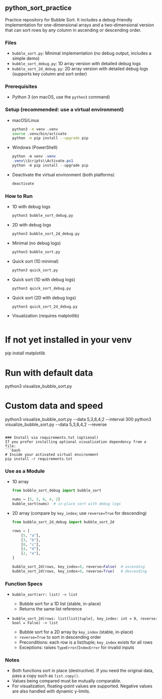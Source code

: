 ## python_sort_practice

Practice repository for Bubble Sort.
It includes a debug-friendly implementation for one-dimensional arrays and a two-dimensional version that
can sort rows by any column in ascending or descending order.

### Files
- `bubble_sort.py`: Minimal implementation (no debug output, includes a simple demo)
- `bubble_sort_debug.py`: 1D array version with detailed debug logs
- `bubble_sort_2d_debug.py`: 2D array version with detailed debug logs (supports key column and sort order)

### Prerequisites
- Python 3 (on macOS, use the `python3` command)

### Setup (recommended: use a virtual environment)
- macOS/Linux
  ```bash
  python3 -m venv .venv
  source .venv/bin/activate
  python -m pip install --upgrade pip
  ```

- Windows (PowerShell)
  ```powershell
  python -m venv .venv
  .venv\\Scripts\\Activate.ps1
  python -m pip install --upgrade pip
  ```

- Deactivate the virtual environment (both platforms)
  ```bash
  deactivate
  ```

### How to Run
- 1D with debug logs
  ```bash
  python3 bubble_sort_debug.py
  ```
- 2D with debug logs
  ```bash
  python3 bubble_sort_2d_debug.py
  ```
- Minimal (no debug logs)
  ```bash
  python3 bubble_sort.py
  ```
 - Quick sort (1D minimal)
   ```bash
   python3 quick_sort.py
   ```
 - Quick sort (1D with debug logs)
   ```bash
   python3 quick_sort_debug.py
   ```
 - Quick sort (2D with debug logs)
   ```bash
   python3 quick_sort_2d_debug.py
   ```
 - Visualization (requires matplotlib)
   ```bash
  # If not yet installed in your venv
  pip install matplotlib

   # Run with default data
   python3 visualize_bubble_sort.py

   # Custom data and speed
   python3 visualize_bubble_sort.py --data 5,3,8,4,2 --interval 300
   python3 visualize_bubble_sort.py --data 5,3,8,4,2 --reverse
   ```

### Install via requirements.txt (optional)
If you prefer installing optional visualization dependency from a file:
```bash
# Inside your activated virtual environment
pip install -r requirements.txt
```

### Use as a Module
- 1D array
  ```python
  from bubble_sort_debug import bubble_sort

  nums = [5, 3, 8, 4, 2]
  bubble_sort(nums)  # in-place sort with debug logs
  ```

- 2D array (compare by `key_index`; use `reverse=True` for descending)
  ```python
  from bubble_sort_2d_debug import bubble_sort_2d

  rows = [
      [5, "a"],
      [3, "b"],
      [8, "c"],
      [4, "d"],
      [2, "e"],
  ]

  bubble_sort_2d(rows, key_index=0, reverse=False)  # ascending
  bubble_sort_2d(rows, key_index=0, reverse=True)   # descending
  ```

### Function Specs
- `bubble_sort(arr: list) -> list`
  - Bubble sort for a 1D list (stable, in-place)
  - Returns the same list reference

- `bubble_sort_2d(rows: list[list|tuple], key_index: int = 0, reverse: bool = False) -> list`
  - Bubble sort for a 2D array by `key_index` (stable, in-place)
  - `reverse=True` to sort in descending order
  - Preconditions: each row is a list/tuple; `key_index` exists for all rows
  - Exceptions: raises `TypeError`/`IndexError` for invalid inputs

### Notes
- Both functions sort in place (destructive). If you need the original data, pass a copy such as `list.copy()`.
- Values being compared must be mutually comparable.
 - For visualization, floating-point values are supported. Negative values are also handled with dynamic y-limits.
